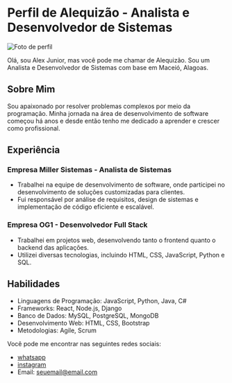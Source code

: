 # Perfil de Alequizão - Analista e Desenvolvedor de Sistemas

![Foto de perfil]([link_para_sua_foto_de_perfil.jpg](https://avatars.githubusercontent.com/u/64675617))

Olá, sou Alex Junior, mas você pode me chamar de Alequizão. Sou um Analista e Desenvolvedor de Sistemas com base em Maceió, Alagoas.

## Sobre Mim

Sou apaixonado por resolver problemas complexos por meio da programação. Minha jornada na área de desenvolvimento de software começou há anos e desde então tenho me dedicado a aprender e crescer como profissional.

## Experiência

### Empresa Miller Sistemas - Analista de Sistemas
- Trabalhei na equipe de desenvolvimento de software, onde participei no desenvolvimento de soluções customizadas para clientes.
- Fui responsável por análise de requisitos, design de sistemas e implementação de código eficiente e escalável.

### Empresa OG1 - Desenvolvedor Full Stack
- Trabalhei em projetos web, desenvolvendo tanto o frontend quanto o backend das aplicações.
- Utilizei diversas tecnologias, incluindo HTML, CSS, JavaScript, Python e SQL.

## Habilidades

- Linguagens de Programação: JavaScript, Python, Java, C#
- Frameworks: React, Node.js, Django
- Banco de Dados: MySQL, PostgreSQL, MongoDB
- Desenvolvimento Web: HTML, CSS, Bootstrap
- Metodologias: Agile, Scrum

Você pode me encontrar nas seguintes redes sociais:
- [whatsapp](https://wa.me/5582988717072)
- [instagram](https://instagram.com/alequizao)
- Email: seuemail@email.com
